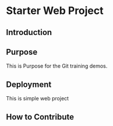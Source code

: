 # Starter Web Project

## Introduction

## Purpose
This is Purpose for the Git training demos.

## Deployment
This is simple web project

## How to Contribute
	